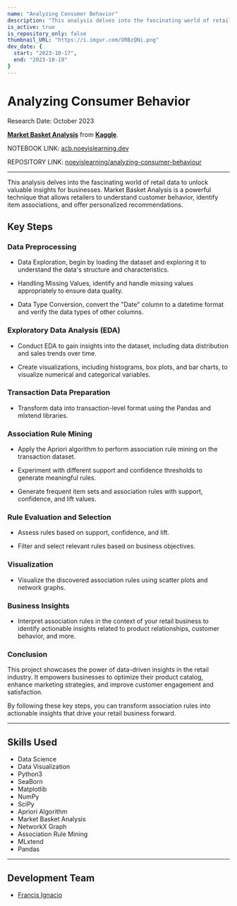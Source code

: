 ```yaml
---
name: "Analyzing Consumer Behavior"
description: "This analysis delves into the fascinating world of retail data to unlock valuable insights for businesses. Market Basket Analysis is a powerful technique that allows retailers to understand customer behavior, identify item associations, and offer personalized recommendations."
is_active: true
is_repository_only: false
thumbnail_URL: "https://i.imgur.com/ORBzQNi.png"
dev_date: {
  start: "2023-10-17",
  end: "2023-10-19"
}
---
```

# Analyzing Consumer Behavior

Research Date: October 2023

**[Market Basket Analysis](https://www.kaggle.com/datasets/aslanahmedov/market-basket-analysis/data)** from **[Kaggle](https://www.kaggle.com)**.

NOTEBOOK LINK: [acb.noeyislearning.dev](acb.noeyislearning.dev)

REPOSITORY LINK: [noeyislearning/analyzing-consumer-behaviour](https://github.com/noeyislearning/analyzing-consumer-behaviour)

---

This analysis delves into the fascinating world of retail data to unlock valuable insights for businesses. Market Basket Analysis is a powerful technique that allows retailers to understand customer behavior, identify item associations, and offer personalized recommendations.

## Key Steps

### Data Preprocessing

- Data Exploration, begin by loading the dataset and exploring it to understand the data's structure and characteristics.

- Handling Missing Values, identify and handle missing values appropriately to ensure data quality.

- Data Type Conversion, convert the "Date" column to a datetime format and verify the data types of other columns.

### Exploratory Data Analysis (EDA)

- Conduct EDA to gain insights into the dataset, including data distribution and sales trends over time.

- Create visualizations, including histograms, box plots, and bar charts, to visualize numerical and categorical variables.

### Transaction Data Preparation

- Transform data into transaction-level format using the Pandas and mlxtend libraries.

### Association Rule Mining

- Apply the Apriori algorithm to perform association rule mining on the transaction dataset.

- Experiment with different support and confidence thresholds to generate meaningful rules.

- Generate frequent item sets and association rules with support, confidence, and lift values.

### Rule Evaluation and Selection

- Assess rules based on support, confidence, and lift.

- Filter and select relevant rules based on business objectives.

### Visualization

- Visualize the discovered association rules using scatter plots and network graphs.

### Business Insights

- Interpret association rules in the context of your retail business to identify actionable insights related to product relationships, customer behavior, and more.

### Conclusion

This project showcases the power of data-driven insights in the retail industry. It empowers businesses to optimize their product catalog, enhance marketing strategies, and improve customer engagement and satisfaction.

By following these key steps, you can transform association rules into actionable insights that drive your retail business forward.

---

## Skills Used

- Data Science
- Data Visualization
- Python3
- SeaBorn
- Matplotlib
- NumPy
- SciPy
- Apriori Algorithm
- Market Basket Analysis
- NetworkX Graph
- Association Rule Mining
- MLxtend
- Pandas

---

## Development Team

- [Francis Ignacio](https://www.linkedin.com/in/noeyislearning/)
